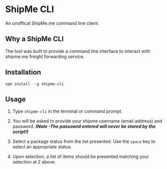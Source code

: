 # ShipMe CLI
An unoffical ShipMe.me command line client. 

## Why a ShipMe CLI

The tool was built to provide a command line interface to interact with shipme.me freight forwarding service.

## Installation 

`npm install --g shipme-cli`

## Usage

1. Type `shipme-cli` in the terminal or command prompt. 
2. You will be asked to provide your shipme username (email address) and password. ***(Note -The passowrd entered will never be stored by the script!)***

3. Select a package status from the list presented. Use the `space` key to select an appropriate status. 

4. Upon selection, a list of items should be presented matching your selection at 2 above.





